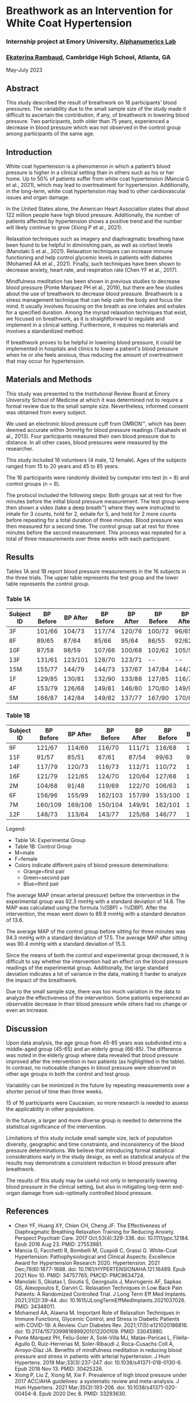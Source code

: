 # Breathwork as an Intervention for White Coat Hypertension
### Internship project at Emory University, [Alphanumerics Lab](https://alphanumerics.bmi.emory.edu/)
### [Ekaterina Rambaud](ekaterinarambaud@gmail.com), Cambridge High School, Atlanta, GA
May-July 2023


## Abstract
This study described the result of breathwork on 16 participants’ blood pressures. The variability due to the small sample size of the study made it difficult to ascertain the contribution, if any, of breathwork in lowering blood pressure. Two participants, both older than 75 years, experienced a decrease in blood pressure which was not observed in the control group among participants of the same age. 

## Introduction
White coat hypertension is a phenomenon in which a patient’s blood pressure is higher in a clinical setting than in others such as his or her home. Up to 50% of patients suffer from white coat hypertension (Mancia G et al., 2021), which may lead to overtreatment for hypertension. Additionally, in the long-term, white coat hypertension may lead to other cardiovascular issues and organ damage.

In the United States alone, the American Heart Association states that about 122 million people have high blood pressure. Additionally, the number of patients affected by hypertension shows a positive trend and the number will likely continue to grow (Xiong P et al., 2021).

Relaxation techniques such as imagery and diaphragmatic breathing have been found to be helpful in diminishing pain, as well as cortisol levels (Manolaki S et al., 2021). Relaxation techniques can increase immune functioning and help control glycemic levels in patients with diabetes (Mohamed AA et al., 2021). Finally, such techniques have been shown to decrease anxiety, heart rate, and respiration rate (Chen YF et al., 2017).

Mindfulness meditation has been shown in previous studies to decrease blood pressure (Ponte Marquez PH et al., 2019), but there are few studies about the use of breathwork to decrease blood pressure. Breathwork is a stress management technique that can help calm the body and focus the mind. It usually involves focusing on the breath as one inhales and exhales for a specified duration. Among the myriad relaxation techniques that exist, we focused on breathwork, as it is straightforward to regulate and implement in a clinical setting. Furthermore, it requires no materials and involves a standardized method.

If breathwork proves to be helpful in lowering blood pressure, it could be implemented in hospitals and clinics to lower a patient's blood pressure when he or she feels anxious, thus reducing the amount of overtreatment that may occur for hypertension.

## Materials and Methods
This study was presented to the Institutional Review Board at Emory University School of Medicine at which it was determined not to require a formal review due to the small sample size. Nevertheless, informed consent was obtained from every subject.

We used an electronic blood pressure cuff from OMRON™, which has been deemed accurate within 3mmHg for blood pressure readings (Takahashi et al., 2013). Four participants measured their own blood pressure due to distance. In all other cases, blood pressures were measured by the researcher.

This study included 16 volunteers (4 male, 12 female). Ages of the subjects ranged from 15 to 20 years and 45 to 85 years.

The 16 participants were randomly divided by computer into test (n = 8) and control groups (n = 8).

The protocol included the following steps: Both groups sat at rest for five minutes before the initial blood pressure measurement. The test group were then shown a video (take a deep breath™) where they were instructed to inhale for 3 counts, hold for 2, exhale for 5, and hold for 2 more counts before repeating for a total duration of three minutes. Blood pressure was then measured for a second time. The control group sat at rest for three minutes before the second measurement. This process was repeated for a total of three measurements over three weeks with each participant.

## Results
Tables 1A and 1B report blood pressure measurements in the 16 subjects in the three trials. The upper table represents the test group and the lower table represents the control group.

### Table 1A
| Subject ID | BP Before | BP After | BP Before | BP After | BP Before | BP After |
|------------|-----------|----------|-----------|----------|-----------|----------|
| 3F         | 101/66    | 104/73   | 117/74    | 120/76   | 100/72    | 96/65    |
| 8F         | 89/65     | 87/64    | 85/66     | 95/64    | 86/55     | 92/62    |
| 10F        | 97/58     | 98/59    | 107/66    | 100/68   | 102/62    | 105/57   |
| 13F        | 131/61    | 123/101  | 128/70    | 123/71   | --        | --       |
| 15M        | 155/77    | 144/79   | 144/73    | 137/67   | 147/84    | 144/73   |
| 1F         | 129/85    | 130/81   | 132/90    | 133/88   | 127/85    | 116/74   |
| 4F         | 153/79    | 126/68   | 149/81    | 146/80   | 170/80    | 149/91   |
| 5M         | 166/87    | 142/84   | 149/82    | 137/77   | 167/90    | 170/82   |

### Table 1B
| Subject ID | BP Before | BP After | BP Before | BP After | BP Before | BP After |
|------------|-----------|----------|-----------|----------|-----------|----------|
| 9F         | 121/67    | 114/69   | 116/70    | 111/71   | 116/68    | 106/67   |
| 11F        | 91/57     | 85/51    | 87/61     | 87/54    | 99/63     | 91/58    |
| 14F        | 117/79    | 120/73   | 116/73    | 112/71   | 110/72    | 108/73   |
| 16F        | 121/79    | 121/65   | 124/70    | 120/64   | 127/68    | 119/79   |
| 2M         | 104/68    | 91/48    | 119/69    | 122/70   | 106/63    | 100/64   |
| 6F         | 156/96    | 155/99   | 162/103   | 157/99   | 153/100   | 145/100  |
| 7M         | 160/109   | 169/106  | 150/104   | 149/91   | 162/101   | 163/119  |
| 12F        | 148/73    | 113/64   | 143/77    | 125/68   | 146/77    | 132/73   |

Legend:
- Table 1A: Experimental Group
- Table 1B: Control Group
- M=male
- F=female
- Colors indicate different pairs of blood pressure determinations:
  - Orange=first pair
  - Green=second pair
  - Blue=third pair

The average MAP (mean arterial pressure) before the intervention in the experimental group was 92.3 mmHg with a standard deviation of 14.8. The MAP was calculated using the formula ⅓(SBP) + ⅔(DBP). After the intervention, the mean went down to 89.9 mmHg with a standard deviation of 13.6.

The average MAP of the control group before sitting for three minutes was 94.3 mmHg with a standard deviation of 17.5. The average MAP after sitting was 90.4 mmHg with a standard deviation of 15.3.

Since the means of both the control and experimental group decreased, it is difficult to say whether the intervention had an effect on the blood pressure readings of the experimental group. Additionally, the large standard deviation indicates a lot of variance in the data, making it harder to analyze the impact of the breathwork.

Due to the small sample size, there was too much variation in the data to analyze the effectiveness of the intervention. Some patients experienced an observable decrease in their blood pressure while others had no change or even an increase.

## Discussion
Upon data analysis, the age group from 45-85 years was subdivided into a middle-aged group (45-65) and an elderly group (66-85). The difference was noted in the elderly group where data revealed that blood pressure improved after the intervention in two patients (as highlighted in the table). In contrast, no noticeable changes in blood pressure were observed in other age groups in both the control and test group.

Variability can be minimized in the future by repeating measurements over a shorter period of time than three weeks.

15 of 16 participants were Caucasian, so more research is needed to assess the applicability in other populations.

In the future, a larger and more diverse group is needed to determine the statistical significance of the intervention.

Limitations of this study include small sample size, lack of population diversity, geographic and time constraints, and inconsistency of the blood pressure determinations. We believe that introducing formal statistical considerations early in the study design, as well as statistical analysis of the results may demonstrate a consistent reduction in blood pressure after breathwork.

The results of this study may be useful not only in temporarily lowering blood pressure in the clinical setting, but also in mitigating long-term end-organ damage from sub-optimally controlled blood pressure.

## References
- Chen YF, Huang XY, Chien CH, Cheng JF. The Effectiveness of Diaphragmatic Breathing Relaxation Training for Reducing Anxiety. Perspect Psychiatr Care. 2017 Oct;53(4):329-336. doi: 10.1111/ppc.12184. Epub 2016 Aug 23. PMID: 27553981.
- Mancia G, Facchetti R, Bombelli M, Cuspidi C, Grassi G. White-Coat Hypertension: Pathophysiological and Clinical Aspects: Excellence Award for Hypertension Research 2020. Hypertension. 2021 Dec;78(6):1677-1688. doi: 10.1161/HYPERTENSIONAHA.121.16489. Epub 2021 Nov 10. PMID: 34757765; PMCID: PMC9634724.
- Manolaki S, Gkiatas I, Sioutis S, Georgoulis J, Mavrogenis AF, Sapkas GS, Alexopoulos E, Darviri C. Relaxation Techniques in Low Back Pain Patients: A Randomized Controlled Trial. J Long Term Eff Med Implants. 2021;31(2):39-44. doi: 10.1615/JLongTermEffMedImplants.2021037026. PMID: 34348011.
- Mohamed AA, Alawna M. Important Role of Relaxation Techniques in Immune Functions, Glycemic Control, and Stress in Diabetic Patients with COVID-19: A Review. Curr Diabetes Rev. 2021;17(5):e121020186816. doi: 10.2174/1573399816999201012200109. PMID: 33045980.
- Ponte Márquez PH, Feliu-Soler A, Solé-Villa MJ, Matas-Pericas L, Filella-Agullo D, Ruiz-Herrerias M, Soler-Ribaudi J, Roca-Cusachs Coll A, Arroyo-Díaz JA. Benefits of mindfulness meditation in reducing blood pressure and stress in patients with arterial hypertension. J Hum Hypertens. 2019 Mar;33(3):237-247. doi: 10.1038/s41371-018-0130-6. Epub 2018 Nov 13. PMID: 30425326.
- Xiong P, Liu Z, Xiong M, Xie F. Prevalence of high blood pressure under 2017 ACC/AHA guidelines: a systematic review and meta-analysis. J Hum Hypertens. 2021 Mar;35(3):193-206. doi: 10.1038/s41371-020-00454-8. Epub 2020 Dec 8. PMID: 33293630.
